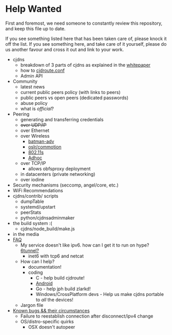 # Help Wanted

First and foremost, we need someone to constantly review this repository, and keep this file up to date.

If you see something listed here that has been taken care of, please knock it off the list. If you see something here, and take care of it yourself, please do us another favour and cross it out and link to your work.

* cjdns
  + breakdown of 3 parts of cjdns as explained in the [whitepaper](https://github.com/cjdelisle/cjdns/blob/master/doc/Whitepaper.md)
  + how to [cjdroute.conf](https://wiki.projectmeshnet.org/Cjdroute.conf)
  + Admin API
* Community
  + latest news
  + current public peers policy (with links to peers)
  + public peers vs open peers (dedicated passwords)
  + abuse policy
  + what is _official_?
* Peering
  + generating and transferring credentials
  + ~~over UDP/IP~~
  + over Ethernet
  + over Wireless
    - [batman-adv](http://www.open-mesh.org/projects/open-mesh/wiki)
    - [oslr/commotion](https://en.wikipedia.org/wiki/Optimized_Link_State_Routing_Protocol)
    - [802.11s](http://lars.meshnet.berlin/view/welcome-visitors/view/80211s-instead-of-adhoc)
    - [Adhoc](https://wiki.projectmeshnet.org/Wireless_Autopeering_Tutorial)
  + over TCP/IP
    - allows obfsproxy deployment
  + in datacenters (private networking)
  + over iodine
* Security mechanisms (seccomp, angel/core, etc.)
* WiFi Recommendations
* cjdns/contrib/ scripts
  + dumpTable
  + systemd/upstart
  + peerStats
  + python/cjdnsadminmaker
* the build system :(
  + cjdns/node_build/make.js
* in the media
* [FAQ](../faq/)
  + My service doesn't like ipv6. how can I get it to run on hype? [6tunnel?](http://toxygen.net/6tunnel/)
    * inet6 with tcp6 and netcat
  + How can I help?
    * documentation!
    * coding
      - C - help build cjdroute!
      - [Android](https://github.com/berlinmeshnet/cjdns-android)
      - Go - help jph build zlarkd!
      - Windows/CrossPlatform devs - Help us make cjdns portable to *all* the devices!
  + Jargon file
* [Known bugs && their circumstances](../bugs/index.md)
  + Failure to reestablish connection after disconnect/ipv4 change
  + OS/distro-specific quirks
    - OSX doesn't autopeer
